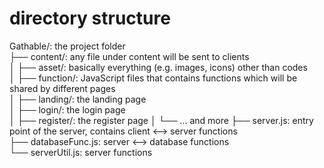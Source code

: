 # directory structure

Gathable/: the project folder  
├── content/: any file under content will be sent to clients  
│   ├── asset/: basically everything (e.g. images, icons) other than codes  
│   ├── function/: JavaScript files that contains functions which will be shared by different pages  
│   ├── landing/: the landing page  
│   ├── login/: the login page  
│   ├── register/: the register page
│   └── ... and more
├── server.js: entry point of the server, contains client <--> server functions  
├── databaseFunc.js: server <--> database functions  
└── serverUtil.js: server functions  
